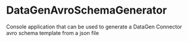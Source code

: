 # DataGenAvroSchemaGenerator
Console application that can be used to generate a DataGen Connector avro schema template from a json file
